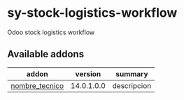 # sy-stock-logistics-workflow
Odoo stock logistics workflow

[//]: # (addons)

Available addons
----------------
addon | version | summary
--- | --- | ---
[nombre_tecnico](nombre_tecnico/) | 14.0.1.0.0 | descripcion

[//]: # (end addons)
